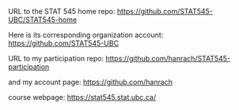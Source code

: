 URL to the STAT 545 home repo:
https://github.com/STAT545-UBC/STAT545-home

Here is its corresponding organization account:
https://github.com/STAT545-UBC

URL to my participation repo:
https://github.com/hanrach/STAT545-participation

and my account page:
https://github.com/hanrach

course webpage:
https://stat545.stat.ubc.ca/
